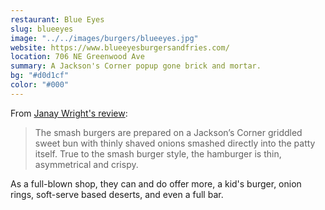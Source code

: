 ```yaml
---
restaurant: Blue Eyes
slug: blueeyes
image: "../../images/burgers/blueeyes.jpg"
website: https://www.blueeyesburgersandfries.com/
location: 706 NE Greenwood Ave
summary: A Jackson's Corner popup gone brick and mortar.
bg: "#d0d1cf"
color: "#000"
---
```


From [Janay Wright's review](https://www.bendbulletin.com/lifestyle/entertainment/blue-eyes-burgers-and-fries-in-bend-offers-classic-diner-experience/article_5b32a9f0-06e7-11ed-9f65-9f324b0fdbf7.html):

> The smash burgers are prepared on a Jackson’s Corner griddled sweet bun with thinly shaved onions smashed directly into the patty itself. True to the smash burger style, the hamburger is thin, asymmetrical and crispy.

As a full-blown shop, they can and do offer more, a kid's burger, onion rings, soft-serve based deserts, and even a full bar.
